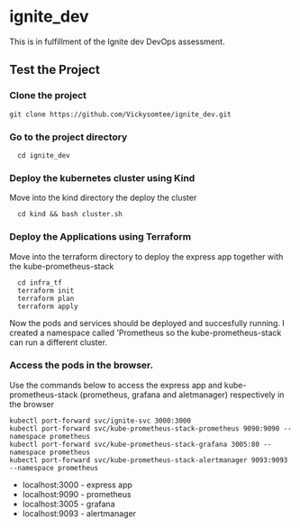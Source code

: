 # ignite_dev

This is in fulfillment of the Ignite dev DevOps assessment.

## Test the Project

### Clone the project

```
git clone https://github.com/Vickysomtee/ignite_dev.git
```

### Go to the project directory

```
  cd ignite_dev

```
### Deploy the kubernetes cluster using Kind
Move into the kind directory the deploy the cluster

```
  cd kind && bash cluster.sh

```

### Deploy the Applications using Terraform
Move into the terraform directory to deploy the express app together with the kube-prometheus-stack

```
  cd infra_tf
  terraform init
  terraform plan
  terraform apply

```

Now the pods and services should be deployed and succesfully running. I created a namespace called 'Prometheus so the kube-prometheus-stack can run a different cluster.

### Access the pods in the browser.

Use the commands below to access the express app and kube-prometheus-stack (prometheus, grafana and aletmanager) respectively in the browser

```
kubectl port-forward svc/ignite-svc 3000:3000
kubectl port-forward svc/kube-prometheus-stack-prometheus 9090:9090 --namespace prometheus
kubectl port-forward svc/kube-prometheus-stack-grafana 3005:80 --namespace prometheus
kubectl port-forward svc/kube-prometheus-stack-alertmanager 9093:9093 --namespace prometheus

```

- localhost:3000 - express app
- localhost:9090 - prometheus
- localhost:3005 - grafana
- localhost:9093 - alertmanager
